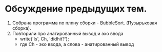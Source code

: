 # Обсуждение предыдущих тем.

1. Собрана программа по плпну сборки - BubbleSort. (Пузырьковая сборка).
2. Повторили про анатированный вывод и эхо ввода 
    + write('Is', Ch, 'didhit?');
    + где Ch - эхо ввода, а слова - анатированный вывод